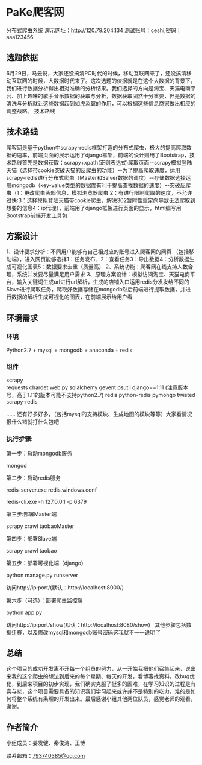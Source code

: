 # PaKe爬客网

分布式爬虫系统
演示网址：http://120.79.204.134 测试账号：ceshi,密码：aaa123456


## 选题依据

6月29日，马云说，大家还没搞清PC时代的时候，移动互联网来了，还没搞清移动互联网的时候，大数据时代来了。这次选题的依据就是在这个大数据的背景下，我们进行数据分析得出相对准确的分析结果。我们选择的方向是淘宝、天猫电商平台、加上趣味的歌手音乐数据的获取与分析，数据获取固然十分重要，但是数据的清洗与分析就让这些数据起到如虎添翼的作用，可以根据这些信息商家做出相应的调整战略。
技术路线


## 技术路线

爬客网是基于python中scrapy-redis框架打造的分布式爬虫，极大的提高爬取数据的速率，前端页面的展示运用了django框架，前端的设计则用了Bootstrap，技术路线首先是数据获取：scrapy+xpath(正则表达式)爬取页面--scrapy模拟登陆天猫（选择带cookie突破天猫的反爬虫的功能）--为了提高爬取速度，运用scrapy-redis进行分布式爬虫（Master和Salver数据的调度）--存储数据选择运用mongodb（key-value类型的数据库有利于提高查找数据的速度）--突破反爬虫（1：更改爬虫头部信息，模拟浏览器爬虫:2：有进行限制爬取的速度，不允许过快:3：选择模拟登陆天猫带cookie爬虫，解决302暂时性重定向导致无法爬取到想要的信息4：ip代理），前端用了django框架进行页面的显示，html编写用Bootstrap前端开发工具包
  
  
## 方案设计

1、设计要求分析：不同用户能够有自己相对应的账号进入爬客网的网页
（包括移动端），进入网页能够选择1：任务发布、2：查看任务3：导出数据4：分析数据生成可视化图表5：数据要求去重（质量高）
2、系统功能：爬客网在线支持人数合理，系统并发要尽量满足用户需求
3、原理方案设计：模拟访问淘宝、天猫电商平台，输入关键词生成url进行url解析，生成的店铺入口运用redis分发发给不同的Slave进行爬取任务，爬取好数据存储在mongodb然后前端进行提取数据，并进行数据的解析生成可视化的图表，在前端展示给用户看


## 环境需求
### 环境
Python2.7 + mysql + mongodb + anaconda + redis

### 组件
scrapy  
requests 
chardet 
web.py 
sqlalchemy 
gevent 
psutil 
django==1.11 (注意版本号，高于1.11的版本可能不支持python2.7)
redis 
python-redis 
pymongo 
twisted 
scrapy-redis

......
还有好多好多，（包括mysql的支持模块、生成地图的模块等等）大家看情况报什么错就打什么包吧

### 执行步骤:
第一步：启动mongodb服务

  mongod
  
第二步：启动redis服务

  redis-server.exe redis.windows.conf
  
  redis-cli.exe -h 127.0.0.1 -p 6379
  
第三步:部署Master端

  scrapy crawl taobaoMaster
  
第四步：部署Slave端

  scrapy crawl taobao
  
第五步：部署可视化端（django）

  python manage.py runserver
  
  访问http://ip:port/(默认：http://localhost:8000/)
  
第六步（可选）：部署爬虫监控端

  python app.py
  
  访问http://ip:port/show(默认：http://localhost:8080/show)
  
其他步骤包括数据迁移，以及修改mysql和mongodb账号密码这我就不一一说明了


## 总结

这个项目的成功开发离不开每一个组员的努力，从一开始我把他们召集起来，说出来我的这个爬虫的想法到后来的每个星期、每天的开发，看博客找资料，改bug优化，到后来项目的初步实现，我们确实克服了挺多的困难，在学习知识的过程是有喜与悲，这个项目需要具备的知识我们学习起来或许并不是特别的吃力，难的是如何将整个系统有条理的开发出来。最后感谢小组其他两位队员，感觉老师的观看，谢谢。


## 作者简介

小组成员：姜发健、秦俊涛、王博

联系邮箱：793740385@qq.com
